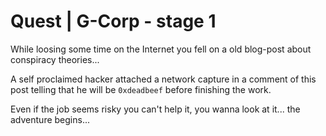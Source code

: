 # Quest | G-Corp - stage 1

While loosing some time on the Internet you fell on a old blog-post about
conspiracy theories...

A self proclaimed hacker attached a network capture in a comment of this post
telling that he will be `0xdeadbeef` before finishing the work.

Even if the job seems risky you can't help it, you wanna look at it...
the adventure begins...
